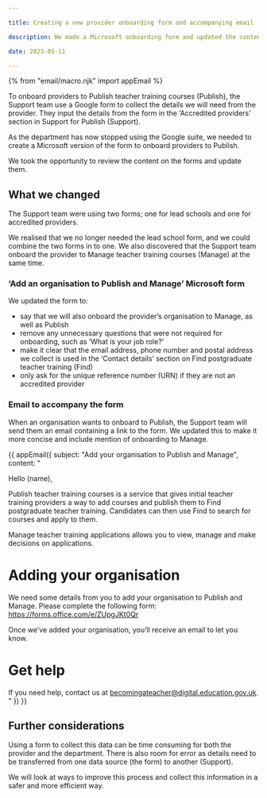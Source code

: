 ```yaml
---

title: Creating a new provider onboarding form and accompanying email

description: We made a Microsoft onboarding form and updated the content for the form and support team email

date: 2023-05-11

---
```


{% from "email/macro.njk" import appEmail %}

<!-- markdownlint-disable MD001 MD025 -->

To onboard providers to Publish teacher training courses (Publish), the Support team use a Google form to collect the details we will need from the provider. They input the details from the form in the ‘Accredited providers’ section in Support for Publish (Support).

As the department has now stopped using the Google suite, we needed to create a Microsoft version of the form to onboard providers to Publish.

We took the opportunity to review the content on the forms and update them.

## What we changed

The Support team were using two forms; one for lead schools and one for accredited providers.

We realised that we no longer needed the lead school form, and we could combine the two forms in to one. We also discovered that the Support team onboard the provider to Manage teacher training courses (Manage) at the same time.

### ‘Add an organisation to Publish and Manage’ Microsoft form

We updated the form to:

* say that we will also onboard the provider’s organisation to Manage, as well as Publish
* remove any unnecessary questions that were not required for onboarding, such as ‘What is your job role?’
* make it clear that the email address, phone number and postal address we collect is used in the ‘Contact details’ section on Find postgraduate teacher training (Find)
* only ask for the unique reference number (URN) if they are not an accredited provider

### Email to accompany the form

When an organisation wants to onboard to Publish, the Support team will send them an email containing a link to the form. We updated this to make it more concise and include mention of onboarding to Manage.

{{ appEmail({
  subject: "Add your organisation to Publish and Manage",
  content: "

Hello (name),

Publish teacher training courses is a service that gives initial teacher training providers a way to add courses and publish them to Find postgraduate teacher training. Candidates can then use Find to search for courses and apply to them.

Manage teacher training applications allows you to view, manage and make decisions on applications.

# Adding your organisation

We need some details from you to add your organisation to Publish and Manage. Please complete the following form: https://forms.office.com/e/ZUpgJKt0Qr

Once we’ve added your organisation, you’ll receive an email to let you know.

# Get help

If you need help, contact us at becomingateacher@digital.education.gov.uk.
"
}) }}

## Further considerations

Using a form to collect this data can be time consuming for both the provider and the department. There is also room for error as details need to be transferred from one data source (the form) to another (Support).

We will look at ways to improve this process and collect this information in a safer and more efficient way.

<!-- markdownlint-enable MD001 MD025 -->
